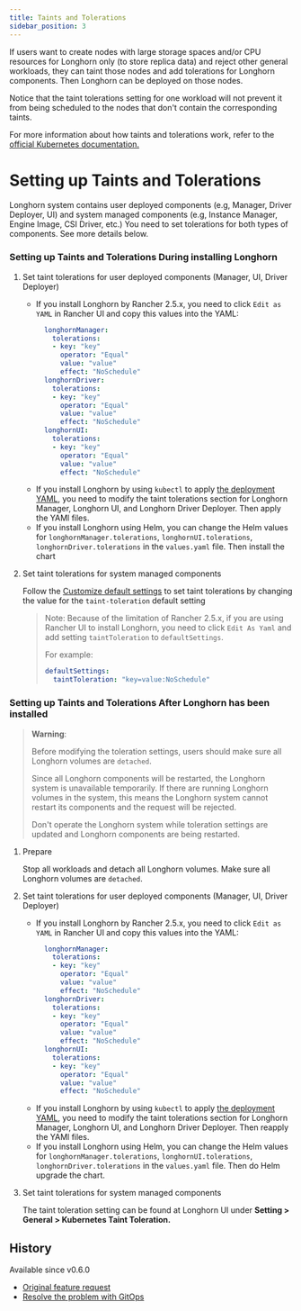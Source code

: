 ```yaml
---
title: Taints and Tolerations
sidebar_position: 3
---
```


<head>
  <link rel="canonical" href="https://main--longhornio-docusaurus.netlify.app/advanced-resources/deploy/taint-toleration"/>
</head>

If users want to create nodes with large storage spaces and/or CPU resources for Longhorn only (to store replica data) and reject other general workloads, they can taint those nodes and add tolerations for Longhorn components. Then Longhorn can be deployed on those nodes.

Notice that the taint tolerations setting for one workload will not prevent it from being scheduled to the nodes that don't contain the corresponding taints.

For more information about how taints and tolerations work, refer to the [official Kubernetes documentation.](https://kubernetes.io/docs/concepts/configuration/taint-and-toleration/)

# Setting up Taints and Tolerations
Longhorn system contains user deployed components (e.g, Manager, Driver Deployer, UI) and system managed components (e.g, Instance Manager, Engine Image, CSI Driver, etc.)
You need to set tolerations for both types of components. See more details below.

### Setting up Taints and Tolerations During installing Longhorn
1. Set taint tolerations for user deployed components (Manager, UI, Driver Deployer)
   * If you install Longhorn by Rancher 2.5.x, you need to click `Edit as YAML` in Rancher UI and copy this values into the YAML:
     ```yaml
       longhornManager:
         tolerations:
         - key: "key"
           operator: "Equal"
           value: "value"
           effect: "NoSchedule"
       longhornDriver:
         tolerations:
         - key: "key"
           operator: "Equal"
           value: "value"
           effect: "NoSchedule"
       longhornUI:
         tolerations:
         - key: "key"
           operator: "Equal"
           value: "value"
           effect: "NoSchedule"
     ```
   * If you install Longhorn by using `kubectl` to apply [the deployment YAML](https://raw.githubusercontent.com/longhorn/longhorn/v1.1.1/deploy/longhorn.yaml), you need to modify the taint tolerations section for Longhorn Manager, Longhorn UI, and Longhorn Driver Deployer.
    Then apply the YAMl files.
   * If you install Longhorn using Helm, you can change the Helm values for `longhornManager.tolerations`, `longhornUI.tolerations`, `longhornDriver.tolerations` in the `values.yaml` file.
    Then install the chart

2. Set taint tolerations for system managed components

   Follow the [Customize default settings](./customizing-default-settings/) to set taint tolerations by changing the value for the `taint-toleration` default setting
   > Note: Because of the limitation of Rancher 2.5.x, if you are using Rancher UI to install Longhorn, you need to click `Edit As Yaml` and add setting `taintToleration` to `defaultSettings`.
   >
   > For example:
   > ```yaml
   > defaultSettings:
   >   taintToleration: "key=value:NoSchedule"
   >  ```

### Setting up Taints and Tolerations After Longhorn has been installed

> **Warning**:
>
> Before modifying the toleration settings, users should make sure all Longhorn volumes are `detached`.
>
> Since all Longhorn components will be restarted, the Longhorn system is unavailable temporarily.
> If there are running Longhorn volumes in the system, this means the Longhorn system cannot restart its components and the request will be rejected.
>
> Don't operate the Longhorn system while toleration settings are updated and Longhorn components are being restarted.

1. Prepare

   Stop all workloads and detach all Longhorn volumes. Make sure all Longhorn volumes are `detached`.

2. Set taint tolerations for user deployed components (Manager, UI, Driver Deployer)
   * If you install Longhorn by Rancher 2.5.x, you need to click `Edit as YAML` in Rancher UI and copy this values into the YAML:
     ```yaml
       longhornManager:
         tolerations:
         - key: "key"
           operator: "Equal"
           value: "value"
           effect: "NoSchedule"
       longhornDriver:
         tolerations:
         - key: "key"
           operator: "Equal"
           value: "value"
           effect: "NoSchedule"
       longhornUI:
         tolerations:
         - key: "key"
           operator: "Equal"
           value: "value"
           effect: "NoSchedule"
     ```
   * If you install Longhorn by using `kubectl` to apply [the deployment YAML](https://raw.githubusercontent.com/longhorn/longhorn/v1.1.1/deploy/longhorn.yaml), you need to modify the taint tolerations section for Longhorn Manager, Longhorn UI, and Longhorn Driver Deployer.
  Then reapply the YAMl files.
   * If you install Longhorn using Helm, you can change the Helm values for `longhornManager.tolerations`, `longhornUI.tolerations`, `longhornDriver.tolerations` in the `values.yaml` file.
  Then do Helm upgrade the chart.

3. Set taint tolerations for system managed components

   The taint toleration setting can be found at Longhorn UI under **Setting > General > Kubernetes Taint Toleration.**


## History
Available since v0.6.0
* [Original feature request](https://github.com/longhorn/longhorn/issues/584)
* [Resolve the problem with GitOps](https://github.com/longhorn/longhorn/issues/2120)


